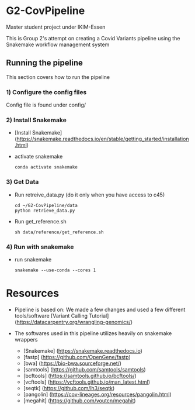 # G2-CovPipeline
Master student project under IKIM-Essen

This is Group 2's attempt on creating a Covid Variants pipeline using the Snakemake workflow management system

## Running the pipeline
This section covers how to run the pipeline

### 1) Configure the config files
Config file is found under config/

### 2) Install Snakemake
- [Install Snakemake] (https://snakemake.readthedocs.io/en/stable/getting_started/installation.html)

- activate snakemake
    ```
    conda activate snakemake
    ```

### 3) Get Data
- Run retreive_data.py (do it only when you have access to c45)
    ```
    cd ~/G2-CovPipeline/data
    python retrieve_data.py
    ```

- Run get_reference.sh
    ```
    sh data/reference/get_reference.sh
    ```

### 4) Run with snakemake 
- run snakemake
    ```
    snakemake --use-conda --cores 1
    ```


# Resources
- Pipeline is based on:
    We made a few changes and used a few different tools/software
    [Variant Calling Tutorial] (https://datacarpentry.org/wrangling-genomics/)

- The softwares used in this pipeline utilizes heavily on snakemake wrappers
    - [Snakemake] (https://snakemake.readthedocs.io)
    - [fastp] (https://github.com/OpenGene/fastp)
    - [bwa] (https://bio-bwa.sourceforge.net/)
    - [samtools] (https://github.com/samtools/samtools)
    - [bcftools] (https://samtools.github.io/bcftools/)
    - [vcftools] (https://vcftools.github.io/man_latest.html)
    - [seqtk] (https://github.com/lh3/seqtk)
    - [pangolin] (https://cov-lineages.org/resources/pangolin.html)
    - [megahit] (https://github.com/voutcn/megahit)


